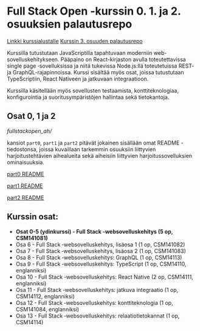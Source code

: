 # Full Stack Open -kurssin 0. 1. ja 2. osuuksien palautusrepo
[Linkki kurssialustalle](https://fullstackopen.com/)
[Kurssin 3. osuuden palautusrepo](https://github.com/amandahak/fullstackopen_ah_2)

Kurssilla tutustutaan JavaScriptilla tapahtuvaan moderniin web-sovelluskehitykseen. 
Pääpaino on React-kirjaston avulla toteutettavissa single page ‑sovelluksissa ja niitä tukevissa Node.js:llä toteutetuissa REST- ja GraphQL-rajapinnoissa. 
Kurssi sisältää myös osat, joissa tutustutaan TypeScriptiin, React Nativeen ja jatkuvaan integraatioon.

Kurssilla käsitellään myös sovellusten testaamista, konttiteknologiaa, konfigurointia ja suoritusympäristöjen hallintaa sekä tietokantoja.

## Osat 0, 1 ja 2

_fullstackopen_ah/_

kansiot `part0`, `part1` ja `part2` pitävät jokainen sisällään omat README -tiedostonsa, joissa kuvaillaan tarkemmin osuuksiin liittyvien harjoitustehtävien aihealueita sekä aiheisiin liittyvien harjoitussovelluksien ominaisuuksia. 

[part0 README](https://github.com/amandahak/fullstackopen_ah/blob/5523fc98519e92565c7b3dec3789e51586d0cf53/part0/README.md)

[part1 README](https://github.com/amandahak/fullstackopen_ah/blob/5523fc98519e92565c7b3dec3789e51586d0cf53/part1/README.md)

[part2 README](https://github.com/amandahak/fullstackopen_ah/blob/5523fc98519e92565c7b3dec3789e51586d0cf53/part2/README.md)


## Kurssin osat:
* **Osat 0-5 (ydinkurssi) - Full Stack ‑websovelluskehitys (5 op, CSM141081)**
* Osa 6 - Full Stack ‑websovelluskehitys, lisäosa 1 (1 op, CSM141082)
* Osa 7 - Full Stack ‑websovelluskehitys, lisäosa 2 (1 op, CSM141083)
* Osa 8 - Full Stack ‑websovelluskehitys: GraphQL (1 op, CSM14113)
* Osa 9 - Full Stack ‑websovelluskehitys: TypeScript (1 op, CSM14110, englanniksi)
* Osa 10 - Full Stack ‑websovelluskehitys: React Native (2 op, CSM14111, englanniksi)
* Osa 11 - Full Stack ‑websovelluskehitys: jatkuva integraatio (1 op, CSM14112, englanniksi)
* Osa 12 - Full Stack ‑websovelluskehitys: konttiteknologia (1 op, CSM141084, englanniksi)
* Osa 13 - Full Stack ‑websovelluskehitys: relaatiotietokannat (1 op, CSM14114)
